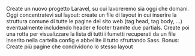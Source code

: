 Create un nuovo progetto Laravel, su cui lavoreremo sia oggi che domani.
Oggi concentratevi sul layout:
create un file di layout in cui inserire la struttura comune di tutte le pagine del sito web (tag head, tag body, ...)
eventualmente includendo header e footer tramite due partials.
Create poi una rotta per visualizzare la lista di tutti i fumetti recuperati da un file inserito nella cartella config e abbellite il tutto sfruttando Sass.
Bonus: Create più pagine che condividono lo stesso layout

